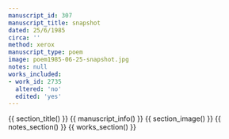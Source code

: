 ```yaml
---
manuscript_id: 307
manuscript_title: snapshot
dated: 25/6/1985
circa: ''
method: xerox
manuscript_type: poem
image: poem1985-06-25-snapshot.jpg
notes: null
works_included:
- work_id: 2735
  altered: 'no'
  edited: 'yes'
---
```


{{ section_title() }}
{{ manuscript_info() }}
{{ section_image() }}
{{ notes_section() }}
{{ works_section() }}
